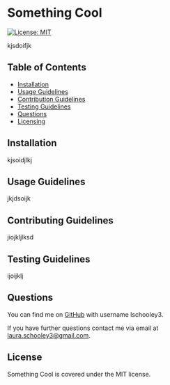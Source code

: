 # Something Cool 

[![License: MIT](https://img.shields.io/badge/License-MIT-yellow.svg)](https://opensource.org/licenses/MIT)

kjsdoifjk 

## Table of Contents

* [Installation](#installation)
* [Usage Guidelines](#usage-guidelines)
* [Contribution Guidelines](#contributing-guidelines)
* [Testing Guidelines](#testing-guidelines)
* [Questions](#questions)
* [Licensing](#license)  

## Installation

kjsoidjlkj


## Usage Guidelines

jkjdsoijk

## Contributing Guidelines

jiojkljlksd


## Testing Guidelines

ijoijklj

## Questions

You can find me on [GitHub](https://github.com/lschooley3/) with username lschooley3.

If you have further questions contact me via email at laura.schooley3@gmail.com.

## License

Something Cool is covered under the MIT license.

